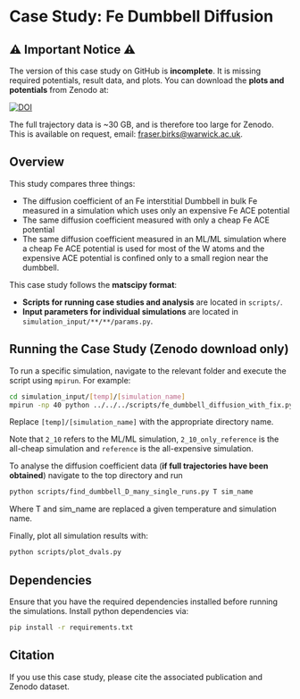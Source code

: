 # Case Study: Fe Dumbbell Diffusion

## ⚠️ Important Notice ⚠️
The version of this case study on GitHub is **incomplete**. It is missing required potentials, result data, and plots. You can download the **plots and potentials** from Zenodo at:

[![DOI](https://zenodo.org/badge/DOI/10.5281/zenodo.14920348.svg)](https://doi.org/10.5281/zenodo.14920348)

The full trajectory data is ~30 GB, and is therefore too large for Zenodo. This is available on request, email: fraser.birks@warwick.ac.uk.

## Overview
This study compares three things:
-  The diffusion coefficient of an Fe interstitial Dumbbell in bulk Fe measured in a simulation which uses only an expensive Fe ACE potential
-  The same diffusion coefficient measured with only a cheap Fe ACE potential
-  The same diffusion coefficient measured in an ML/ML simulation where a cheap Fe ACE potential is used for most of the W atoms and the expensive ACE potential is confined only to a small region near the dumbbell.

This case study follows the **matscipy format**:
- **Scripts for running case studies and analysis** are located in `scripts/`.
- **Input parameters for individual simulations** are located in `simulation_input/**/**/params.py`.

## Running the Case Study (**Zenodo download only**)
To run a specific simulation, navigate to the relevant folder and execute the script using `mpirun`. For example:

```bash
cd simulation_input/[temp]/[simulation_name]
mpirun -np 40 python ../../../scripts/fe_dumbbell_diffusion_with_fix.py
```

Replace `[temp]/[simulation_name]` with the appropriate directory name.

Note that `2_10` refers to the ML/ML simulation, `2_10_only_reference` is the all-cheap simulation and `reference` is the all-expensive simulation.

To analyse the diffusion coefficient data (**if full trajectories have been obtained**) navigate to the top directory and run
```bash
python scripts/find_dumbbell_D_many_single_runs.py T sim_name
```
Where T and sim_name are replaced a given temperature and simulation name.

Finally, plot all simulation results with:
```bash
python scripts/plot_dvals.py
```

## Dependencies
Ensure that you have the required dependencies installed before running the simulations. Install python dependencies via:

```bash
pip install -r requirements.txt
```

## Citation
If you use this case study, please cite the associated publication and Zenodo dataset.
